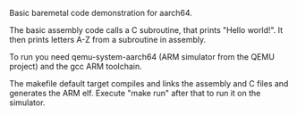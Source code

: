 Basic baremetal code demonstration for aarch64.

The basic assembly code calls a C subroutine, that prints "Hello world!". It then prints letters A-Z from a subroutine in assembly.

To run you need qemu-system-aarch64 (ARM simulator from the QEMU project) and the gcc ARM toolchain.

The makefile default target compiles and links the assembly and C files and generates the ARM elf. Execute "make run" after that to run it on the simulator.  
